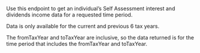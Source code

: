 <p>Use this endpoint to get an individual’s Self Assessment interest and dividends income data for a requested time period.</p>
<p>Data is only available for the current and previous 6 tax years.</p>
<p>The fromTaxYear and toTaxYear are inclusive, so the data returned is for the time period that includes the fromTaxYear and toTaxYear.</p>